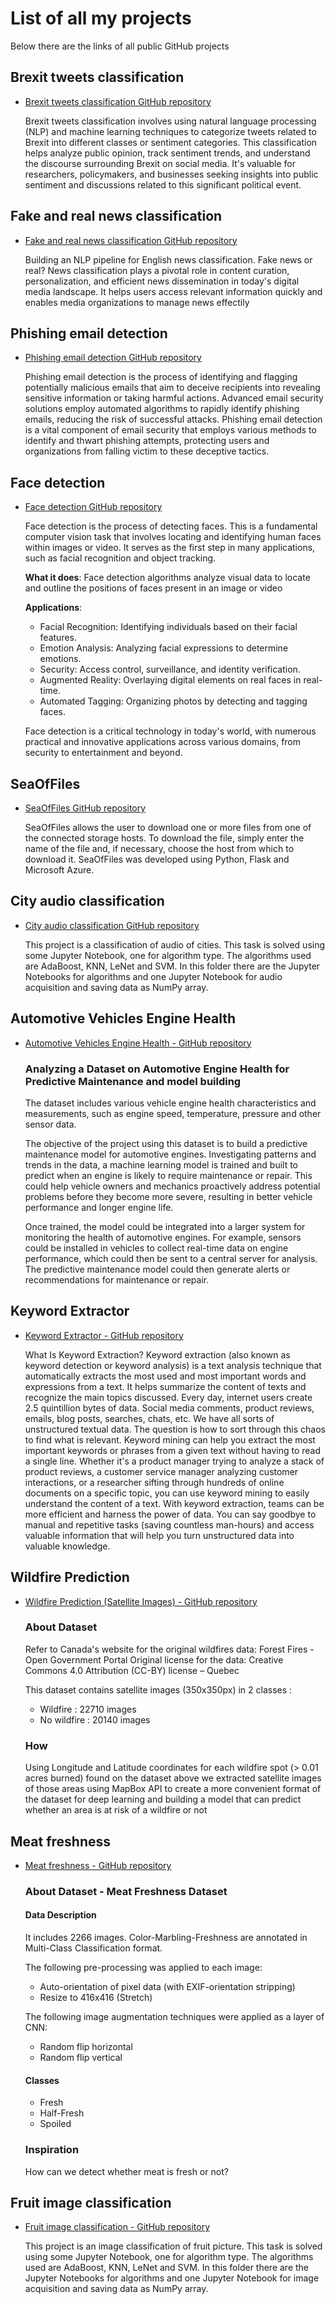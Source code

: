# List of all my projects
Below there are the links of all public GitHub projects

## Brexit tweets classification
- [Brexit tweets classification GitHub repository](https://github.com/cozzolinoac11/brexit-tweets)
  
  Brexit tweets classification involves using natural language processing (NLP) and machine learning techniques to categorize tweets related to Brexit into different classes or sentiment categories. This classification helps analyze public opinion, track sentiment trends, and understand the discourse surrounding Brexit on social media. It's valuable for researchers, policymakers, and businesses seeking insights into public sentiment and discussions related to this significant political event.

## Fake and real news classification
- [Fake and real news classification GitHub repository](https://github.com/cozzolinoac11/news-classification)

  Building an NLP pipeline for English news classification. Fake news or real? News classification plays a pivotal role in content curation, personalization, and efficient news dissemination in today's digital media landscape. It helps users access relevant information quickly and enables media organizations to manage news effectily

## Phishing email detection
- [Phishing email detection GitHub repository](https://github.com/cozzolinoac11/phishing-email-detection)
  
  Phishing email detection is the process of identifying and flagging potentially malicious emails that aim to deceive recipients into revealing sensitive information or taking harmful actions. Advanced email security solutions employ automated algorithms to rapidly identify phishing emails, reducing the risk of successful attacks.
Phishing email detection is a vital component of email security that employs various methods to identify and thwart phishing attempts, protecting users and organizations from falling victim to these deceptive tactics.

## Face detection  
- [Face detection GitHub repository](https://github.com/cozzolinoac11/face-detection)

  Face detection is the process of detecting faces. 
  This is a fundamental computer vision task that involves locating and identifying human faces within images or video. It serves as the first step in many applications, such as facial recognition and     object tracking. 

  **What it does**: Face detection algorithms analyze visual data to locate and outline the positions of faces present in an image or video 

  **Applications**:
    - Facial Recognition: Identifying individuals based on their facial features.
    - Emotion Analysis: Analyzing facial expressions to determine emotions.
    - Security: Access control, surveillance, and identity verification.
    - Augmented Reality: Overlaying digital elements on real faces in real-time.
    - Automated Tagging: Organizing photos by detecting and tagging faces.

  Face detection is a critical technology in today's world, with numerous practical and innovative applications across various domains, from security to entertainment and beyond.

## SeaOfFiles
- [SeaOfFiles GitHub repository](https://github.com/cozzolinoac11/SeaOfFiles)

  SeaOfFiles allows the user to download one or more files from one of the connected storage hosts. To download the file, simply enter the name of the file and, if necessary, choose the host from which to download it. SeaOfFiles was developed using Python, Flask and Microsoft Azure.

## City audio classification
- [City audio classification GitHub repository](https://github.com/cozzolinoac11/city_audio_classification)

  This project is a classification of audio of cities. This task is solved using some Jupyter Notebook, one for algorithm type. The algorithms used are AdaBoost, KNN, LeNet and SVM. In this folder there are the Jupyter Notebooks for algorithms and one Jupyter Notebook for audio acquisition and saving data as NumPy array.

## Automotive Vehicles Engine Health
- [Automotive Vehicles Engine Health - GitHub repository](https://github.com/cozzolinoac11/automotive-vehicles-engine-health)

  ### Analyzing a Dataset on Automotive Engine Health for Predictive Maintenance and model building

  The dataset includes various vehicle engine health characteristics and measurements, such as engine speed, temperature, pressure and other sensor data.

  The objective of the project using this dataset is to build a predictive maintenance model for automotive engines. Investigating patterns and trends in the data, a machine learning model is trained      and built to predict when an engine is likely to require maintenance or repair. This could help vehicle owners and mechanics proactively address potential problems before they become more severe,        resulting in better vehicle performance and longer engine life.

  Once trained, the model could be integrated into a larger system for monitoring the health of automotive engines. For example, sensors could be installed in vehicles to collect real-time data on         engine performance, which could then be sent to a central server for analysis. The predictive maintenance model could then generate alerts or recommendations for maintenance or repair.

## Keyword Extractor
- [Keyword Extractor - GitHub repository](https://github.com/cozzolinoac11/keywordExtractor)

  What Is Keyword Extraction? Keyword extraction (also known as keyword detection or keyword analysis) is a text analysis technique that automatically extracts the most used and most important words and expressions from a text. It helps summarize the content of texts and recognize the main topics discussed. Every day, internet users create 2.5 quintillion bytes of data. Social media comments, product reviews, emails, blog posts, searches, chats, etc. We have all sorts of unstructured textual data. The question is how to sort through this chaos to find what is relevant. Keyword mining can help you extract the most important keywords or phrases from a given text without having to read a single line. Whether it's a product manager trying to analyze a stack of product reviews, a customer service manager analyzing customer interactions, or a researcher sifting through hundreds of online documents on a specific topic, you can use keyword mining to easily understand the content of a text. With keyword extraction, teams can be more efficient and harness the power of data. You can say goodbye to manual and repetitive tasks (saving countless man-hours) and access valuable information that will help you turn unstructured data into valuable knowledge.

## Wildfire Prediction
- [Wildfire Prediction (Satellite Images) - GitHub repository](https://github.com/cozzolinoac11/wildfire_prediction)

  ### About Dataset
  Refer to Canada's website for the original wildfires data:
  Forest Fires - Open Government Portal
  Original license for the data:
  Creative Commons 4.0 Attribution (CC-BY) license – Quebec

  This dataset contains satellite images (350x350px) in 2 classes :
    - Wildfire : 22710 images
    - No wildfire : 20140 images
  
  ### How
  Using Longitude and Latitude coordinates for each wildfire spot (> 0.01 acres burned) found on the dataset above we extracted satellite images of those areas using MapBox API to create a more convenient format of the dataset for deep learning and building a model that can predict whether an area is at risk of a wildfire or not

## Meat freshness
- [Meat freshness - GitHub repository](https://github.com/cozzolinoac11/meat-freshness)

  ### About Dataset - Meat Freshness Dataset
  #### Data Description
  It includes 2266 images.
  Color-Marbling-Freshness are annotated in Multi-Class Classification format.

  The following pre-processing was applied to each image:
    - Auto-orientation of pixel data (with EXIF-orientation stripping)
    - Resize to 416x416 (Stretch)

  The following image augmentation techniques were applied as a layer of CNN:
    - Random flip horizontal
    - Random flip vertical
    
  #### Classes
    - Fresh
    - Half-Fresh 
    - Spoiled

  ### Inspiration
    How can we detect whether meat is fresh or not?

## Fruit image classification
- [Fruit image classification - GitHub repository](https://github.com/cozzolinoac11/fruit_image_classification)

  This project is an image classification of fruit picture. This task is solved using some Jupyter Notebook, one for algorithm type. The algorithms used are AdaBoost, KNN, LeNet and SVM.
In this folder there are the Jupyter Notebooks for algorithms and one Jupyter Notebook for image acquisition and saving data as NumPy array.
